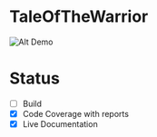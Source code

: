 # TaleOfTheWarrior
![Alt Demo](demo.gif)

# Status
- [ ] Build
- [x] Code Coverage with reports
- [x] Live Documentation
